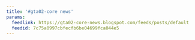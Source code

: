 ```yaml
---
title: '#gta02-core news'
params:
  feedlink: https://gta02-core-news.blogspot.com/feeds/posts/default
  feedid: 7c75a0997cbfecfb6be04699fca044e5
---
```

